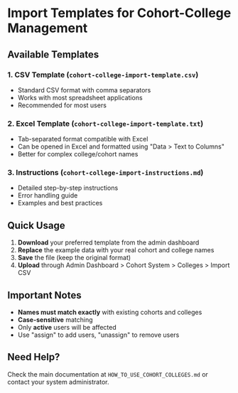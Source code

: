 # Import Templates for Cohort-College Management

## Available Templates

### 1. CSV Template (`cohort-college-import-template.csv`)
- Standard CSV format with comma separators
- Works with most spreadsheet applications
- Recommended for most users

### 2. Excel Template (`cohort-college-import-template.txt`)
- Tab-separated format compatible with Excel
- Can be opened in Excel and formatted using "Data > Text to Columns"
- Better for complex college/cohort names

### 3. Instructions (`cohort-college-import-instructions.md`)
- Detailed step-by-step instructions
- Error handling guide
- Examples and best practices

## Quick Usage

1. **Download** your preferred template from the admin dashboard
2. **Replace** the example data with your real cohort and college names
3. **Save** the file (keep the original format)
4. **Upload** through Admin Dashboard > Cohort System > Colleges > Import CSV

## Important Notes

- **Names must match exactly** with existing cohorts and colleges
- **Case-sensitive** matching
- Only **active** users will be affected
- Use "assign" to add users, "unassign" to remove users

## Need Help?

Check the main documentation at `HOW_TO_USE_COHORT_COLLEGES.md` or contact your system administrator.